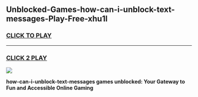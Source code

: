 
## Unblocked-Games-how-can-i-unblock-text-messages-Play-Free-xhu1l
<h3>
<a href="https://premium76.site?title=how-can-i-unblock-text-messages&ref=23A">CLICK TO PLAY</a></h3>
<hr>

<h3>
<a href="https://premium76.site?title=how-can-i-unblock-text-messages&ref=23A">CLICK 2 PLAY</a>
  
</h3>

<a href="https://premium76.site?title=how-can-i-unblock-text-messages&ref=23A"><img src="https://clearcache.store/games.png"></a>


**how-can-i-unblock-text-messages games unblocked: Your Gateway to Fun and Accessible Online Gaming**
